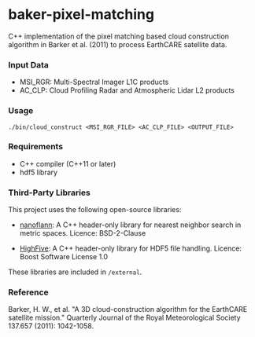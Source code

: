 # baker-pixel-matching
C++ implementation of the pixel matching based cloud construction algorithm in Barker et al. (2011) to process EarthCARE satellite data.

### Input Data
- MSI_RGR: Multi-Spectral Imager L1C products
- AC_CLP: Cloud Profiling Radar and Atmospheric Lidar L2 products

### Usage
`./bin/cloud_construct <MSI_RGR_FILE> <AC_CLP_FILE> <OUTPUT_FILE>`

### Requirements
- C++ compiler (C++11 or later)
- hdf5 library

### Third-Party Libraries

This project uses the following open-source libraries:

- [nanoflann](https://github.com/jlblancoc/nanoflann): A C++ header-only library for nearest neighbor search in metric spaces.
  Licence: BSD-2-Clause
  
- [HighFive](https://github.com/BlueBrain/HighFive): A C++ header-only library for HDF5 file handling.
  Licence: Boost Software License 1.0

These libraries are included in `/external`.

### Reference
Barker, H. W., et al. "A 3D cloud-construction algorithm for the EarthCARE satellite mission." Quarterly Journal of the Royal Meteorological Society 137.657 (2011): 1042-1058.
